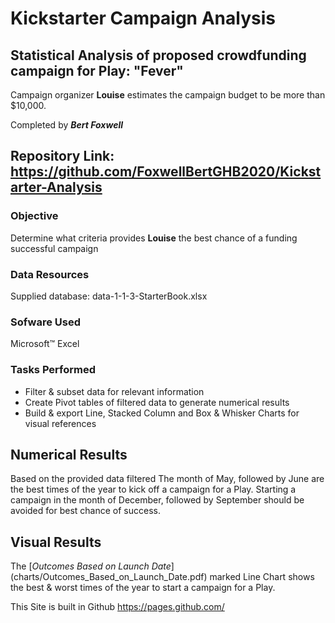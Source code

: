 # Kickstarter Campaign Analysis
## Statistical Analysis of proposed crowdfunding campaign for Play: "Fever"
Campaign organizer **Louise** estimates the campaign budget to be more than $10,000.

Completed by ***Bert Foxwell***

## Repository Link:  https://github.com/FoxwellBertGHB2020/Kickstarter-Analysis

### Objective
Determine what criteria provides **Louise** the best chance of a funding successful campaign

### Data Resources
Supplied database: data-1-1-3-StarterBook.xlsx

### Sofware Used  
Microsoft™ Excel

### Tasks Performed
* Filter & subset data for relevant information
* Create Pivot tables of filtered data to generate numerical results
* Build & export Line, Stacked Column and Box & Whisker Charts for visual references

## Numerical Results
Based on the provided data filtered
The month of May, followed by June are the best times of the year to kick off a campaign for a Play.
Starting a campaign in the month of December, followed by September should be avoided for best chance of success.



## Visual Results
The [*Outcomes Based on Launch Date*] (charts/Outcomes_Based_on_Launch_Date.pdf) marked Line Chart shows the best & worst times of the year to start a campaign for a Play.










This Site is built in Github https://pages.github.com/
